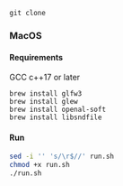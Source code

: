 ```
git clone
```

### MacOS

#### Requirements
GCC c++17 or later
```
brew install glfw3
brew install glew
brew install openal-soft
brew install libsndfile 
```
#### Run
```bash
sed -i '' 's/\r$//' run.sh
chmod +x run.sh
./run.sh
```
